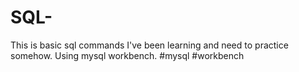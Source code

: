 # SQL-

This is basic sql commands I've been learning and need to practice somehow.
Using mysql workbench.
#mysql #workbench

